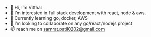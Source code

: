 - 👋 Hi, I’m Vitthal
- 👀 I’m interested in full stack development with react, node & aws.
- 🌱 Currently learning go, docker, AWS
- 💞️ I’m looking to collaborate on any go/react/nodejs project
- 📫 reach me on samrat.patil0202@gmail.com

<!---
2u6z3r0/2u6z3r0 is a ✨ special ✨ repository because its `README.md` (this file) appears on your GitHub profile.
You can click the Preview link to take a look at your changes.
--->
